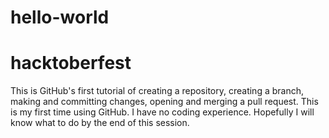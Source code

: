 # hello-world
# hacktoberfest
This is GitHub's first tutorial of creating a repository, creating a branch, making and committing changes, opening and merging a pull request.
This is my first time using GitHub. I have no coding experience. Hopefully I will know what to do by the end of this session. 
